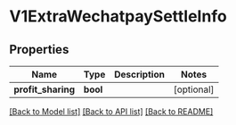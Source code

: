 # V1ExtraWechatpaySettleInfo

## Properties
Name | Type | Description | Notes
------------ | ------------- | ------------- | -------------
**profit_sharing** | **bool** |  | [optional] 

[[Back to Model list]](../README.md#documentation-for-models) [[Back to API list]](../README.md#documentation-for-api-endpoints) [[Back to README]](../README.md)



